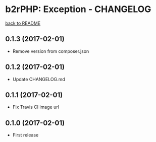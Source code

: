 b2rPHP: Exception - CHANGELOG
=============================

[back to README](README.md)

0.1.3 (2017-02-01)
--------------------
- Remove version from composer.json

0.1.2 (2017-02-01)
--------------------
- Update CHANGELOG.md


0.1.1 (2017-02-01)
--------------------
- Fix Travis CI image url

0.1.0 (2017-02-01)
--------------------
- First release
